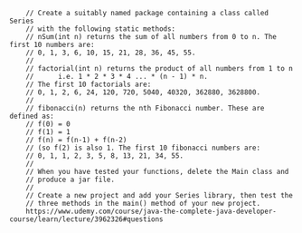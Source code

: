         // Create a suitably named package containing a class called Series
        // with the following static methods:
        // nSum(int n) returns the sum of all numbers from 0 to n. The first 10 numbers are:
        // 0, 1, 3, 6, 10, 15, 21, 28, 36, 45, 55.
        //
        // factorial(int n) returns the product of all numbers from 1 to n
        //      i.e. 1 * 2 * 3 * 4 ... * (n - 1) * n.
        // The first 10 factorials are:
        // 0, 1, 2, 6, 24, 120, 720, 5040, 40320, 362880, 3628800.
        //
        // fibonacci(n) returns the nth Fibonacci number. These are defined as:
        // f(0) = 0
        // f(1) = 1
        // f(n) = f(n-1) + f(n-2)
        // (so f(2) is also 1. The first 10 fibonacci numbers are:
        // 0, 1, 1, 2, 3, 5, 8, 13, 21, 34, 55.
        //
        // When you have tested your functions, delete the Main class and
        // produce a jar file.
        //
        // Create a new project and add your Series library, then test the
        // three methods in the main() method of your new project.
        https://www.udemy.com/course/java-the-complete-java-developer-course/learn/lecture/3962326#questions